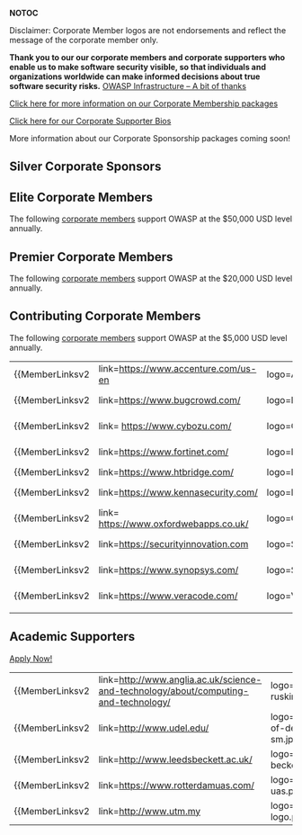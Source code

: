 __NOTOC__

Disclaimer: Corporate Member logos are not endorsements and reflect the
message of the corporate member only.

**Thank you to our our corporate members and corporate supporters who
enable us to make software security visible, so that individuals and
organizations worldwide can make informed decisions about true software
security risks.**
[OWASP Infrastructure – A bit of
thanks](OWASP_Infrastructure "wikilink")

[Click here for more information on our Corporate Membership
packages](https://www.owasp.org/index.php/Corporate_Membership)

[Click here for our Corporate Supporter
Bios](https://www.owasp.org/index.php/Corporate_Supporter_Bios)

More information about our Corporate Sponsorship packages coming soon\!

## Silver Corporate Sponsors

## Elite Corporate Members

The following [corporate
members](https://www.owasp.org/index.php/Corporate_Membership) support
OWASP at the $50,000 USD level annually.

## Premier Corporate Members

The following [corporate
members](https://www.owasp.org/index.php/Corporate_Membership) support
OWASP at the $20,000 USD level annually.

## Contributing Corporate Members

The following [corporate
members](https://www.owasp.org/index.php/Corporate_Membership) support
OWASP at the $5,000 USD level annually.

|                 |                                          |                                                |                 |                                                                            |                                             |                              |                                                  |                                     |                                     |                                              |                                         |                                                        |                             |                                             |                                                  |                                                           |                                          |                                                                                     |                                     |
| --------------- | ---------------------------------------- | ---------------------------------------------- | --------------- | -------------------------------------------------------------------------- | ------------------------------------------- | ---------------------------- | ------------------------------------------------ | ----------------------------------- | ----------------------------------- | -------------------------------------------- | --------------------------------------- | ------------------------------------------------------ | --------------------------- | ------------------------------------------- | ------------------------------------------------ | --------------------------------------------------------- | ---------------------------------------- | ----------------------------------------------------------------------------------- | ----------------------------------- |
| {{MemberLinksv2 | link=<https://www.accenture.com/us-en>   | logo=Accenture_Logo.png                       | size=150x45px}} | {{MemberLinksv2                                                            | link=<http://www.acunetix.com>              | logo=Acunetix_logo_200.png | size=150x45px}}                                  | {{MemberLinksv2                     | link=<https://www.arxan.com/>       | logo=Arxan-logo-stacked_tagline_CMYK.png}} | {{MemberLinksv2                         | link=<https://avatao.com/>                             | logo=Avataologo_blue.png}} | {{MemberLinksv2                             | link=<https://www.avinetworks.com>               | logo=Avi_logo_White_hiRes.jpg}}                        | {{MemberLinksv2                          | link=<https://www.brinqa.com/>                                                      | logo=Brinqa_Logo.png}}             |
| {{MemberLinksv2 | link=<https://www.bugcrowd.com/>         | logo=Bugcrowd-logo-150-50.png}}                | {{MemberLinksv2 | link=<http://www.ca.com/us/default.aspx>                                   | logo=CA_logo_45x80px.jpg                  | size=150x45px}}              | {{MemberLinksv2                                  | link=<https://www.checkmarx.com/>   | logo=Checkmarx logo b.jpg}}         | {{MemberLinksv2                              | link=<http://codedx.com/>               | logo=CodeDx-logo (1) (1).png                           | size=150x45px}}             | {{MemberLinksv2                             | link=<https://continuumsecurity.net/>            | logo=Logo_ContinuumSecurity_2018_color_(2)_(1).png}} | {{MemberLinksv2                          | link=<https://www.contrastsecurity.com/>                                            | logo=Contrast_Logo_New.jpg}}      |
| {{MemberLinksv2 | link= <https://www.cybozu.com/>          | logo=Cybozu_Logo_2017.png}}                  | {{MemberLinksv2 | link=<http://www.denimgroup.com>                                           | logo=Denim-group.png                        | size=150x45px}}              | {{MemberLinksv2                                  | link=<https://duo.com/>             | logo=Duo_Logo_-_Green_(1).png}} | {{MemberLinksv2                              | link=<https://www.entrustdatacard.com/> | logo=Entrust DataCard logo.png                         | size=150x45px}}             | {{MemberLinksv2                             | link=<https://www.facebook.com/whitehat/report/> | logo=Facebook-06-2015-Blue-on-White_(2).png}}            | {{MemberLinksv2                          | link= <https://www.fico.com/en>                                                     | logo=FICO_Logo.gif ‎               |
| {{MemberLinksv2 | link=<https://www.fortinet.com/>         | logo=Fortinet-Logo-for-OWASP.png}}             | {{MemberLinksv2 | link=<https://www.gemalto.com/>                                            | logo=Gemalto_Logo.jpg}}                    | {{MemberLinksv2              | link=<https://gosecure.net/>                     | logo=Logo_Gosecure_(1).png}}      | {{MemberLinksv2                     | link=<https://www.gdssecurity.com/>          | logo=Gotham Digital Science logo.jpg    | size=150x45px}}                                        | {{MemberLinksv2             | link=<https://www.here.com/en>              | logo=HERE_Logo_MFL_Horizontal_RGB.png        | size=150x45px}}                                           | {{MemberLinksv2                          | link=<https:https://www.immuniweb.com/news/high-tech-bridge-is-now-immuniweb.html/> | logo=HiSolutions-Logo_150x45.jpg}} |
| {{MemberLinksv2 | link=<https://www.htbridge.com/>         | logo=Logo-immuniweb-ai2.png}}                  | {{MemberLinksv2 | link=<https://www.imperva.com/>                                            | logo=Imperva_logo.png}}                    | {{MemberLinksv2              | link=<http://www.informationbuilders.com>        | logo=IBI_Logo.jpg                  | size=150x45px}}                     | {{MemberLinksv2                              | link=<https://www.ipswitch.com/>        | logo=Ipswitch_logo.png}}                              | {{MemberLinksv2             | link=<http://www.johnsoncontrols.com/>      | logo=Johnson_Controls.jpg}}                     | {{MemberLinksv2                                           | link=<https://jscrambler.com/en/>        | logo=Jscrambler-logo.jpg}}                                                          |                                     |
| {{MemberLinksv2 | link=<https://www.kennasecurity.com/>    | logo=Kenna_Security_Logo.png}}               | {{MemberLinksv2 | link=<https://www.kiuwan.com/>                                             | logo=Kiuwan_Logo_150x45.png}}             | {{MemberLinksv2              | link=<http://www.netspi.com>                     | logo=NETSPI_Logo_2017_PNG-01.png | size=150x45px}}                     | {{MemberLinksv2                              | link=<https://www.nowsecure.com/>       | logo=NowSecure150x45.png}}                             | {{MemberLinksv2             | link=<https://www.oneconsult.com/en/>       | logo=Oneconsult_2018_logo.png}}                | {{MemberLinksv2                                           | link=<https://www.oracle.com/index.html> | logo=Oracle_Logo_150_30.jpg}}                                                    |                                     |
| {{MemberLinksv2 | link= <https://www.oxfordwebapps.co.uk/> | logo=Oxfordwebapps-owasp-logo.png}}            | {{MemberLinksv2 | link=<https://www.panasonic.com/global/home.html>                          | logo=Panasonic_logoCorrectSize-Shape.jpg}} | {{MemberLinksv2              | link=<http://tech.pingan.com/en/>                | logo=PingAn_Logo.png}}             | {{MemberLinksv2                     | link=<http://www.rakuten.com>                | logo=Rakuten-Global-150x45_72dpi.JPG   | size=150x45px}}                                        | {{MemberLinksv2             | link=<https://securecodewarrior.com/>       | logo=Scw_white_v_(3).png}}                    | {{MemberLinksv2                                           | link=<http://www.securitycompass.com/>   | logo=Securitycompass-stacked_(1).jpg}}                                             |                                     |
| {{MemberLinksv2 | link=<https://securityinnovation.com>    | logo=Security_Innovation_Logo_Premier.png}} | {{MemberLinksv2 | link=<https://www.shiftleft.io/?utm_source=blog&utm_medium=web>            | logo=ShiftLeft.png}}                        | {{MemberLinksv2              | link=<https://www.softwareimprovementgroup.com/> | logo=SIG_LOGO.png}}                | {{MemberLinksv2                     | link=<http://www.sonatype.com>               | logo=Sonatype_Logo_Resized.png        | size=150x45px}}                                        | {{MemberLinksv2             | link=<https://www.springcm.com/>            | logo=SpringCM_Logo.png                          | size=150x45px}}                                           | {{MemberLinksv2                          | link=<https://www.symantec.com/https://www.symantec.com/>                           | logo=NI-SYM_Horiz_web150x40.jpg}} |
| {{MemberLinksv2 | link=<https://www.synopsys.com/>         | logo=Synopsys_Logo.jpg}}                      | {{MemberLinksv2 | link=<https://www.tcell.io/>                                               | logo=TCell.io_logo.png}}                   | {{MemberLinksv2              | link=<http://www.thoughtworks.com>               | logo=ThoughtWorks Logo.png          | size=150x45px}}                     | {{MemberLinksv2                              | link=<https://www.twistlock.com/>       | logo=Twistlock_2017_Logo-Lockup_TM_RGB_copy.jpg}} | {{MemberLinksv2             | link=<https://vex.ubsecure.jp/lpen>         |                                                  | logo=Ubsecure-logo.png}}                                  | {{MemberLinksv2                          | link=<https://www.ups.com/us/en/Home.page>                                          | logo=UPS.jpg}}                      |
| {{MemberLinksv2 | link=<https://www.veracode.com/>         | logo=VeraCode_logo.png}}                      | {{MemberLinksv2 | link=<https://www.verizondigitalmedia.com/platform/edgecast-cdn/security/> | logo=Verizon_Digital_Medial_Logo.jpg}}   | {{MemberLinksv2              | link=<https://wallarm.com/>                      | logo=Wallarm Logo (1).png           | size=150x45px}}                     | {{MemberLinksv2                              | link=<https://www.whitehatsec.com/>     | logo=WhiteHat_2016_Primary_Logo.png}}               | {{MemberLinksv2             | link=<https://www.whitesourcesoftware.com/> | logo=Whitesource_logo.png}}                     |                                                           |                                          |                                                                                     |                                     |
|                 |                                          |                                                |                 |                                                                            |                                             |                              |                                                  |                                     |                                     |                                              |                                         |                                                        |                             |                                             |                                                  |                                                           |                                          |                                                                                     |                                     |

## Academic Supporters

[Apply Now\!](https://www.owasp.org/index.php/Academic_Supporter)

|                 |                                                                                       |                                    |                 |                                           |                                         |                                        |                            |                               |                                                                         |                                  |                              |                      |                              |                                   |                                |                   |                                                   |                                 |                                             |                 |
| --------------- | ------------------------------------------------------------------------------------- | ---------------------------------- | --------------- | ----------------------------------------- | --------------------------------------- | -------------------------------------- | -------------------------- | ----------------------------- | ----------------------------------------------------------------------- | -------------------------------- | ---------------------------- | -------------------- | ---------------------------- | --------------------------------- | ------------------------------ | ----------------- | ------------------------------------------------- | ------------------------------- | ------------------------------------------- | --------------- |
| {{MemberLinksv2 | link=<http://www.anglia.ac.uk/science-and-technology/about/computing-and-technology/> | logo=Anglia-ruskin.jpg             | size=150x45px}} | ![ucf.jpg](ucf.jpg "ucf.jpg")             | {{MemberLinksv2                         | link=<http://www.csu.ru/en/>           | logo=Chelyabinsk_logo.png | size=150x45px}}               | {{MemberLinksv2                                                         | link=<http://www.cast-forum.de/> | logo=Cast-logo_neu3.png     | size=150x45px}}      | {{MemberLinksv2              | link=<http://www.hs-mannheim.de/> | logo=HSLogo.gif                | size=150x45px}}   | {{MemberLinksv2                                   | link=<http://www.dlsu.edu.ph/>  | logo=DLSU-Manila_Seal.png                  | size=150x45px}} |
| {{MemberLinksv2 | link=<http://www.udel.edu/>                                                           | logo=University-of-delaware-sm.jpg | size=150x45px}} | ![hct-uae.jpg](hct-uae.jpg "hct-uae.jpg") | {{MemberLinksv2                         | link=<http://www.ai.u-hyogo.ac.jp>     | logo=Hyogo-logo.jpg        | size=150x45px}}               | ![iti-egypt-logo-sm.jpg](iti-egypt-logo-sm.jpg "iti-egypt-logo-sm.jpg") | {{MemberLinksv2                  | link=<http://nure.ua>        | logo=KNURE_logo.png | size=150x45px}}              | {{MemberLinksv2                   | link=<http://www.salleurl.com> | logo=La-Salle.jpg | size=150x45px}}                                   |                                 |                                             |                 |
| {{MemberLinksv2 | link=<http://www.leedsbeckett.ac.uk/>                                                 | logo=Leeds-beckett.png             | size=150x45px}} | {{MemberLinksv2                           | link=<http://www.mmust.ac.ke/>          | logo=Masinde-Muliro-University.jpeg    | size=150x45px}}            | {{MemberLinksv2               | link=<https://www.univ-ndere.cm>                                        | logo=Cameroon_university-sm.jpg | size=150x45px}}              | {{MemberLinksv2      | link=<http://www.ort.ac.uy/> | logo=Ort.png                      | size=150x45px}}                | {{MemberLinksv2   | link=<https://www.facebook.com/PICSProfessionals> | logo=PICSPro.jpeg               | size=150x45px}}                             | {{MemberLinksv2 |
| {{MemberLinksv2 | link=<https://www.rotterdamuas.com/>                                                  | logo=Rotterdam-uas.png             | size=150x45px}} | {{MemberLinksv2                           | link=<http://www.http://www.shu.ac.uk/> | logo=SHU_MASTER_215_229_300dpi.jpg | size=150x45px}}            | ![Upb.jpg](Upb.jpg "Upb.jpg") | {{MemberLinksv2                                                         | link=<http://www.unis.edu.gt>    | logo=Signature_UDI_RGB.png | size=150x45px}}      | {{MemberLinksv2              | link=<http://www.univie.ac.at/>   | logo=University-vienna.png     | size=150x45px}}   | {{MemberLinksv2                                   | link=<http://www.unikl.edu.my/> | logo=LOGO_UNIKL_color_miit3_owasp.jpg}} |                 |
| {{MemberLinksv2 | link=<http://www.utm.my>                                                              | logo=Utm-logo.png                  | size=150x45px}} | {{MemberLinksv2                           | link=<https://www.tssg.org>             | logo=wit_crest.png                    | size=150x45px}}            |                               |                                                                         |                                  |                              |                      |                              |                                   |                                |                   |                                                   |                                 |                                             |                 |